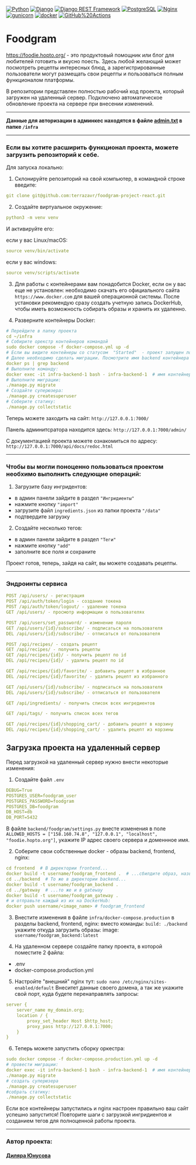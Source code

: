 [![Python](https://img.shields.io/badge/-Python-464646?style=flat-square&logo=Python)](https://www.python.org/)
[![Django](https://img.shields.io/badge/-Django-464646?style=flat-square&logo=Django)](https://www.djangoproject.com/)
[![Django REST Framework](https://img.shields.io/badge/-Django%20REST%20Framework-464646?style=flat-square&logo=Django%20REST%20Framework)](https://www.django-rest-framework.org/)
[![PostgreSQL](https://img.shields.io/badge/-PostgreSQL-464646?style=flat-square&logo=PostgreSQL)](https://www.postgresql.org/)
[![Nginx](https://img.shields.io/badge/-NGINX-464646?style=flat-square&logo=NGINX)](https://nginx.org/ru/)
[![gunicorn](https://img.shields.io/badge/-gunicorn-464646?style=flat-square&logo=gunicorn)](https://gunicorn.org/)
[![docker](https://img.shields.io/badge/-Docker-464646?style=flat-square&logo=docker)](https://www.docker.com/)
[![GitHub%20Actions](https://img.shields.io/badge/-GitHub%20Actions-464646?style=flat-square&logo=GitHub%20actions)](https://github.com/features/actions)


# Foodgram
https://foodie.hopto.org/ - это продуктовый помощник или блог для любителей готовить и вкусно поесть.
Здесь любой желающий может посмотреть рецепты интересных блюд, а зарегистрированные пользователи могут размещать свои рецепты и пользоваться полным функционалом платформы.

В репозитории представлен полностью рабочий код проекта, который загружен на удаленный сервер.
Подключено автоматическое обновление проекта на сервере при внесении изменений.

***
**Данные для авторизации в админкеc находятся в файле [admin.txt](https://github.com/terrazavr/foodgram-project-react/blob/master/infra/admin.txt) в папке `/infra`**
***
### Если вы хотите расширить функционал проекта, можете загрузить репозиторий к себе.

Для запуска локально:

1. Cклонируйте репозиторий на свой компьютер, в командной строке введите:

```yaml
git clone git@github.com:terrazavr/foodgram-project-react.git
 ```
2. Создайте виртуальное окружение:
```yaml
python3 -m venv venv 
```
И активируйте его:

если у вас Linux/macOS:
```yaml
source venv/bin/activate
```
если у вас windows:

```yaml
source venv/scripts/activate
```

3. Для работы с контейнерами вам понадобится Docker, если он у вас еще не установлен: необходимо скачать его официального сайта `https://www.docker.com` для вашей операционной системы. После установки рекомендую сразу создать учетную запись DockerHub, чтобы иметь возможность собирать образы и хранить их удаленно.

4. Разверните контейнеры Docker:
```yaml
# Перейдите в папку проекта
cd ~/infra
# Собирите орекстр контейнеров командой
sudo docker compose -f docker-compose.yml up -d
# Если вы видите контейнеры со статусом  "Started"  - проект запущен локально 
# Далее необходимо сделать миграции. Посмотрите имя backend контейнера
docker ps | grep backend
# Выполните команду:
docker exec -it infra-backend-1 bash - infra-backend-1  # имя контейнера, может отличаться
# Выполните миграции: 
./manage.py migrate
# Создайте суперюзера: 
./manage.py createsuperuser
# Соберите статику: 
./manage.py collectstatic
```
Теперь можете заходить на сайт: `http://127.0.0.1:7000/`

Панель админитсратора находится здесь: `http://127.0.0.1:7000/admin/`

С документацией проекта можете ознакомиться по адресу: `http://127.0.0.1:7000/api/docs/redoc.html`

***
### Чтобы вы могли поноценно пользоваться проектом необхимо выполнить следующие операций:
1. Загрузите базу ингридентов:
- в админ панели зайдите в раздел `"Ингридиенты"`
- нажмите кнопку `"import"`
- загрузите файл `ingredients.json` из папки проекта `"/data"`
- подтвердите загрузку
2. Создайте несколько тегов:
- в админ панели зайдите в раздел `"Теги"`
- нажмите кнопку `"add"`
- заполните все поля и сохраните

Проект готов, теперь, зайдя на сайт, вы можете создавать рецепты.

***
### Эндроинты сервиса

```yaml
POST /api/users/ - регистрация
POST /api/auth/token/login - создание токена
POST /api/auth/token/logout/ - удаление токена
GET /api/users/ - просмотр информации о пользователях

POST /api/users/set_password/ - изменение пароля
GET /api/users/{id}/subscribe/ - подписаться на пользователя
DEL /api/users/{id}/subscribe/ - отписаться от пользователя

POST /api/recipes/ - создать рецепт
GET /api/recipes/ - получить рецепты
GET /api/recipes/{id}/ - получить рецепт по id
DEL /api/recipes/{id}/ - удалить рецепт по id

GET /api/recipes/{id}/favorite/ - добавить рецепт в избранное
DEL /api/recipes/{id}/favorite/ - удалить рецепт из избранного

GET /api/users/{id}/subscribe/ - подписаться на пользователя
DEL /api/users/{id}/subscribe/ - отписаться от пользователя

GET /api/ingredients/ - получить список всех ингредиентов

GET /api/tags/ - получить список всех тегов

GET /api/recipes/{id}/shopping_cart/ - добавить рецепт в корзину
DEL /api/recipes/{id}/shopping_cart/ - удалить рецепт из корзины
```

## Загрузка проекта на удаленный сервер

Перед загрузкой на удаленный сервер нужно внести некоторые изменения:
1. Создайте файл `.env` 
```yaml
DEBUG=True
POSTGRES_USER=foodgram_user
POSTGRES_PASSWORD=foodgram
POSTGRES_DB=foodgram
DB_HOST=db
DB_PORT=5432
```

В файле `backend/foodgram/settings.py` внесте изменения в поле `ALLOWED_HOSTS = ["158.160.74.8", "127.0.0.1", "localhost", "foodie.hopto.org"]`, укажите IP адрес своего сервера и доменнное имя.

2. Соберите свои собственные docker - образы backend, frontend, nginx:
```yaml
cd frontend  # В директории frontend...
docker build -t username/foodgram_frontend .  # ...сбилдите образ, назвите его foodgram_frontend
cd ../backend  # То же в директории backend...
docker build -t username/foodgram_backend .
cd ../gateway  # ...то же и в gateway
docker build -t username/foodgram_gateway . 
# и отправьте каждый из их на DockerHub:
docker push username/<image_name> # foodgram_frontend 
```

3. Внестите изменения в файле `infra/docker-compose.production` в разделы backend, frontend, nginx:
вместо команды: `build: ./backend` укажите откуда загрузить образы: image: `username/foodgram_backend:latest`

4. На удаленном сервере создайте папку проекта, в которой поместите 2 файла:
- .env
- docker-compose.production.yml

5. Настройте "внешний" nginx тут: `sudo nano /etc/nginx/sites-enabled/default`
Внеситет данные своего домена, а так же укажите свой порт, куда будете перенаправлять запросы:
```yaml
server {
    server_name my_domain.org;
    location / {
        proxy_set_header Host $http_host;
        proxy_pass http://127.0.0.1:7000;
    }
}
```

6. Теперь можете запустить сборку оркестра:
```yaml
sudo docker compose -f docker-compose.production.yml up -d
# провести миграции:
docker exec -it infra-backend-1 bash - infra-backend-1  # имя контейнера, может отличаться
./manage.py migrate
# создать суперюзера 
./manage.py createsuperuser
#собрать статику: 
./manage.py collectstatic
```

Если все контейнеры запустились и nginx настроен правильно ваш сайт успешно запустится!
Повторите шаги с загрузкой ингридиентов и созданием тегов для полноценной работы проекта.

***
### Автор проекта:
#### [Диляра Юнусова](https://github.com/terrazavr)